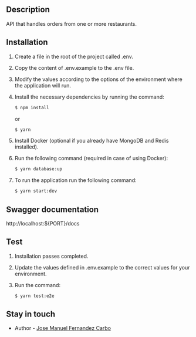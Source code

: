 ## Description
API that handles orders from one or more restaurants.
## Installation
1. Create a file in the root of the project called .env.
2. Copy the content of .env.example to the .env file.
3. Modify the values according to the options of the environment where the application will run.
4. Install the necessary dependencies by running the command:
    ```bash
    $ npm install
    ```
    or

    ```bash
    $ yarn
    ```
5. Install Docker (optional if you already have MongoDB and Redis installed).
6. Run the following command (required in case of using Docker):
    ```bash
    $ yarn database:up
    ```
7. To run the application run the following command:
    ```bash
    $ yarn start:dev
    ```

## Swagger documentation

http://localhost:${PORT}/docs

## Test
1. Installation passes completed.
2. Update the values defined in .env.example to the correct values for your environment.
3. Run the command:

    ```bash
    $ yarn test:e2e
    ```

## Stay in touch

- Author - [Jose Manuel Fernandez Carbo](https://github.com/josemcarbo)

